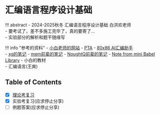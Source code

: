# 汇编语言程序设计基础

!!! abstract
    - 2024-2025秋冬 汇编语言程序设计基础 白洪欢老师  
    - 要考试了，差不多施工完毕了，真的要寄了...  
    - 实验部分的解析和题干随缘写  

!!! info "参考的资料"
    - [小白老师的网站](http://cc.zju.edu.cn/bhh/)
    - [PTA](https://pintia.cn/problem-sets/dashboard)
    - [80x86 AI汇编助手](https://chatglm.cn/main/gdetail/670c773bccc6eeb7fdbc88bc?lang=zh)  
    - [xg的笔记](https://note.tonycrane.cc/cs/pl/asm/)
    - [mem前辈的笔记](https://mem.ac/course/fasm/)
    - [NoughtQ前辈的笔记](https://note.noughtq.top/lang/asm/)
    - [Note from mini Babel Library](https://ruoxining.github.io/notebook/CS/x86assm/)
    - 小白的教材  
    - 汇编语言(王爽)  

## Table of Contents

- [x] [理论考复习](sum.md)
- [x] 实验考复习(应求停止分享)
- [ ] 例题答案(应求停止分享)
